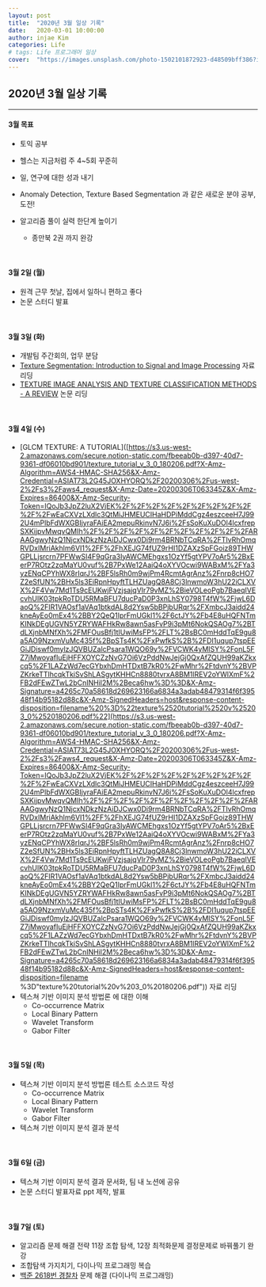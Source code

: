 ```yaml
---
layout: post
title:  "2020년 3월 일상 기록"
date:   2020-03-01 10:00:00
author: injae Kim
categories: Life
# tags:	Life 프로그래머 일상
cover:  "https://images.unsplash.com/photo-1502101872923-d48509bff386?ixlib=rb-1.2.1&ixid=eyJhcHBfaWQiOjEyMDd9&auto=format&fit=crop&w=889&q=80"
---
```


##  2020년 3월 일상 기록
---

#### 3월 목표

- 토익 공부

- 헬스는 지금처럼 주 4~5회 꾸준히

- 일, 연구에 대한 성과 내기

- Anomaly Detection, Texture Based Segmentation 과 같은 새로운 분야 공부, 도전!

- 알고리즘 풀이 실력 한단계 높이기

  - 종만북 2권 까지 완강

<br/>

#### 3월 2일 (월)

- 원격 근무 첫날, 집에서 일하니 편하고 좋다
- 논문 스터디 발표

<br/>

#### 3월 3일 (화)

- 개발팀 주간회의, 업무 분담
- [Texture Segmentation: Introduction to Signal and Image Processing](https://www.miac.unibas.ch/SIP/pdf/SIP-08-Texture.pdf) 자료 리딩
- [TEXTURE IMAGE ANALYSIS AND TEXTURE CLASSIFICATION METHODS - A REVIEW](https://arxiv.org/ftp/arxiv/papers/1904/1904.06554.pdf) 논문 리딩

<br/>

#### 3월 4일 (수)

- [GLCM TEXTURE: A TUTORIAL]([https://s3.us-west-2.amazonaws.com/secure.notion-static.com/fbeeab0b-d397-40d7-9361-df06010bd901/texture_tutorial_v_3_0_180206.pdf?X-Amz-Algorithm=AWS4-HMAC-SHA256&X-Amz-Credential=ASIAT73L2G45JOXHYORQ%2F20200306%2Fus-west-2%2Fs3%2Faws4_request&X-Amz-Date=20200306T063345Z&X-Amz-Expires=86400&X-Amz-Security-Token=IQoJb3JpZ2luX2VjEK%2F%2F%2F%2F%2F%2F%2F%2F%2F%2F%2FwEaCXVzLXdlc3QtMiJHMEUCIHaHDPiMddCgz4eszceeH7J992U4mPlbFdWXGBIjyraFAiEA2mepuRkinvN7J6i%2FsSoKuXuDOl4lcxfrepSXKijpvMwqvQMIh%2F%2F%2F%2F%2F%2F%2F%2F%2F%2F%2FARAAGgwyNzQ1NjcxNDkzNzAiDJCwx0Di9rm4BRNbTCqRA%2FTIvRhOmqRVDxIMriAkhlm6VI1%2FF%2FhXEJG74fUZ9rHI1DZAXzSpFGoiz89THWGPLLjsrcrn7PFWwSI4F9qGra3IyAWCMEhgxs1OzYf5gtYPV7oAr5%2BxEerP7ROtz2zqMaYU0vuf%2B7PxWe12AaiQ4oXYVOcwi9WABxM%2FYa3yzENqCPYhWX8rIqrJ%2BF5lsRh0m9wjPm4RcmtAgrAnz%2Fnrp8cHO7Z2eSfUN%2BHx5ls3EiRpnHpyftTLHZUagQ8A8Cj3lnwmoW3hU22iCLXVX%2F4Vw7Md1Ts9cEUKwjFVzjsajqVIr79vMZ%2BieVOLeoPgb7BaeqIVEcvhUIK03tpkRoTDU5RMaBFU7ducPaD0P3xnLhSY0798T4fW%2FjwL6DaoQ%2FIR1VAOsf1aVAq1btkdAL8d2Ysw5bBPjbURqr%2FXmbcJ3aidd24kneAyEo0mEx4%2BBY2QeQ1IprFmUGkl1%2F6ctJY%2Fb4E8uHQFNTmKINkDEgUGVN5YZRYWAFHkRw8awn5asFvP9i3pMt6NokQSAOg7%2BTdLXjnbMNfXh%2FMFOusBfj1tIUwiMsFP%2FLT%2BsBC0mHddTqE9gu8a5AO9NzxmVuMc435f%2BpSTs4K%2FxPwfkS%2B%2FDI1uqup7tspEEGiJDiswf0mylzJQVBUZalcPsara1WQO69y%2FVCWK4yMISY%2FonL5FZ7jMwoyafIuEjHFFXOYCZzNvG7Oi6VzPddNwJejGj0QxAfZQUH99aKZkxcq5%2F1LAZzWd7ecGYbxhDmHTDxtB7kR0%2FwMhr%2FtdvnY%2BVPZKrkeTTlhcqkTkiSvShLASgytKHHCn8880tvrxA8BM1lREV2oYWlXmF%2FB2dFEwZTwL2bCnINHil2M%2Beca6hw%3D%3D&X-Amz-Signature=a4265c70a58618d269623166a6834a3adab48479314f6f39548f14b95182d88c&X-Amz-SignedHeaders=host&response-content-disposition=filename%20%3D%22texture%2520tutorial%2520v%25203_0%2520180206.pdf%22](https://s3.us-west-2.amazonaws.com/secure.notion-static.com/fbeeab0b-d397-40d7-9361-df06010bd901/texture_tutorial_v_3_0_180206.pdf?X-Amz-Algorithm=AWS4-HMAC-SHA256&X-Amz-Credential=ASIAT73L2G45JOXHYORQ%2F20200306%2Fus-west-2%2Fs3%2Faws4_request&X-Amz-Date=20200306T063345Z&X-Amz-Expires=86400&X-Amz-Security-Token=IQoJb3JpZ2luX2VjEK%2F%2F%2F%2F%2F%2F%2F%2F%2F%2F%2FwEaCXVzLXdlc3QtMiJHMEUCIHaHDPiMddCgz4eszceeH7J992U4mPlbFdWXGBIjyraFAiEA2mepuRkinvN7J6i%2FsSoKuXuDOl4lcxfrepSXKijpvMwqvQMIh%2F%2F%2F%2F%2F%2F%2F%2F%2F%2F%2FARAAGgwyNzQ1NjcxNDkzNzAiDJCwx0Di9rm4BRNbTCqRA%2FTIvRhOmqRVDxIMriAkhlm6VI1%2FF%2FhXEJG74fUZ9rHI1DZAXzSpFGoiz89THWGPLLjsrcrn7PFWwSI4F9qGra3IyAWCMEhgxs1OzYf5gtYPV7oAr5%2BxEerP7ROtz2zqMaYU0vuf%2B7PxWe12AaiQ4oXYVOcwi9WABxM%2FYa3yzENqCPYhWX8rIqrJ%2BF5lsRh0m9wjPm4RcmtAgrAnz%2Fnrp8cHO7Z2eSfUN%2BHx5ls3EiRpnHpyftTLHZUagQ8A8Cj3lnwmoW3hU22iCLXVX%2F4Vw7Md1Ts9cEUKwjFVzjsajqVIr79vMZ%2BieVOLeoPgb7BaeqIVEcvhUIK03tpkRoTDU5RMaBFU7ducPaD0P3xnLhSY0798T4fW%2FjwL6DaoQ%2FIR1VAOsf1aVAq1btkdAL8d2Ysw5bBPjbURqr%2FXmbcJ3aidd24kneAyEo0mEx4%2BBY2QeQ1IprFmUGkl1%2F6ctJY%2Fb4E8uHQFNTmKINkDEgUGVN5YZRYWAFHkRw8awn5asFvP9i3pMt6NokQSAOg7%2BTdLXjnbMNfXh%2FMFOusBfj1tIUwiMsFP%2FLT%2BsBC0mHddTqE9gu8a5AO9NzxmVuMc435f%2BpSTs4K%2FxPwfkS%2B%2FDI1uqup7tspEEGiJDiswf0mylzJQVBUZalcPsara1WQO69y%2FVCWK4yMISY%2FonL5FZ7jMwoyafIuEjHFFXOYCZzNvG7Oi6VzPddNwJejGj0QxAfZQUH99aKZkxcq5%2F1LAZzWd7ecGYbxhDmHTDxtB7kR0%2FwMhr%2FtdvnY%2BVPZKrkeTTlhcqkTkiSvShLASgytKHHCn8880tvrxA8BM1lREV2oYWlXmF%2FB2dFEwZTwL2bCnINHil2M%2Beca6hw%3D%3D&X-Amz-Signature=a4265c70a58618d269623166a6834a3adab48479314f6f39548f14b95182d88c&X-Amz-SignedHeaders=host&response-content-disposition=filename %3D"texture%20tutorial%20v%203_0%20180206.pdf")) 자료 리딩
- 텍스쳐 기반 이미지 분석 방법론 에 대한 이해
  - Co-occurrence Matrix
  - Local Binary Pattern
  - Wavelet Transform
  - Gabor Filter

<br/>

#### 3월 5일 (목)

- 텍스쳐 기반 이미지 분석 방법론 테스트 소스코드 작성
  - Co-occurrence Matrix
  - Local Binary Pattern
  - Wavelet Transform
  - Gabor Filter
- 텍스쳐 기반 이미지 분석 결과 분석

<br/>

#### 3월 6일 (금)

- 텍스쳐 기반 이미지 분석 결과 문서화, 팀 내 노션에 공유
- 논문 스터디 발표자료 ppt 제작, 발표

<br/>

#### 3월 7일 (토)

- 알고리즘 문제 해결 전략 11장 조합 탐색, 12장 최적화문제 결정문제로 바꿔풀기 완강
- 조합탐색 가지치기, 다이나믹 프로그래밍 복습
- [백준 2618번 경찰차](https://www.acmicpc.net/problem/2618) 문제 해결 (다이나믹 프로그래밍)

<br/>
